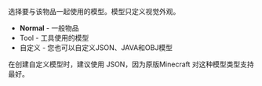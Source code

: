 选择要与该物品一起使用的模型。模型只定义视觉外观。

* **Normal** - 一般物品
* Tool - 工具使用的模型
* 自定义 - 您也可以自定义JSON、JAVA和OBJ模型

在创建自定义模型时，建议使用 JSON，因为原版Minecraft 对这种模型类型支持最好。